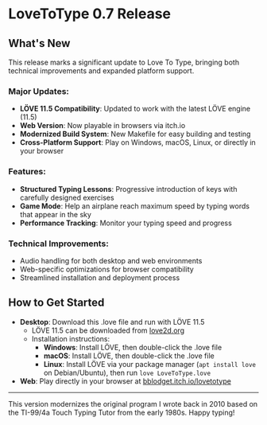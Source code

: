 # LoveToType 0.7 Release

## What's New
This release marks a significant update to Love To Type, bringing both technical improvements and expanded platform support.

### Major Updates:
- **LÖVE 11.5 Compatibility**: Updated to work with the latest LÖVE engine (11.5)
- **Web Version**: Now playable in browsers via itch.io
- **Modernized Build System**: New Makefile for easy building and testing
- **Cross-Platform Support**: Play on Windows, macOS, Linux, or directly in your browser

### Features:
- **Structured Typing Lessons**: Progressive introduction of keys with carefully designed exercises
- **Game Mode**: Help an airplane reach maximum speed by typing words that appear in the sky
- **Performance Tracking**: Monitor your typing speed and progress

### Technical Improvements:
- Audio handling for both desktop and web environments
- Web-specific optimizations for browser compatibility
- Streamlined installation and deployment process

## How to Get Started
- **Desktop**: Download this .love file and run with LÖVE 11.5
  - LÖVE 11.5 can be downloaded from [love2d.org](https://love2d.org/)
  - Installation instructions:
    - **Windows**: Install LÖVE, then double-click the .love file
    - **macOS**: Install LÖVE, then double-click the .love file
    - **Linux**: Install LÖVE via your package manager (`apt install love` on Debian/Ubuntu), then run `love LoveToType.love`
- **Web**: Play directly in your browser at [bblodget.itch.io/lovetotype](https://bblodget.itch.io/lovetotype)

---

This version modernizes the original program I wrote back in 2010 based on the TI-99/4a Touch Typing Tutor from the early 1980s. Happy typing!